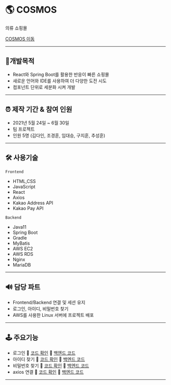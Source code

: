 #  🌎 COSMOS

의류 쇼핑몰

[COSMOS 이동](http://3.35.125.100/)

---
## 🚩개발목적

- React와 Spring Boot를 활용한 반응이 빠른 쇼핑몰
- 새로운 언어와 IDE를 사용하여 더 다양한 도전 시도
- 컴포넌트 단위로 세분화 시켜 개발
---
## ⏰ 제작 기간 & 참여 인원

- 2021년 5월 24일 ~ 6월 30일
- 팀 프로젝트 
- 인원 5명 (김다인, 조경훈, 임대승, 구지훈, 추성훈)
---

## 🛠 사용기술

`Frontend`
- HTML,CSS
- JavaScript
- React
- Axios
- Kakao Address API
- Kakao Pay API

`Backend`
- Java11
- Spring Boot
- Gradle
- MyBatis
- AWS EC2
- AWS RDS
- Nginx
- MariaDB


---
## 🔊 담당 파트
- Frontend/Backend 연결 및 세션 유지
- 로그인, 아이디, 비밀번호 찾기
- AWS를 사용한 Linux 서버에 프로젝트 배포

---

## 🕹 주요기능

- 로그인 📌 [코드 확인](https://github.com/Da-innisfree/cosmos_AWS_1.0/blob/main/cosmos_fontend_react/src/Login/ModalLoginForm.jsx) 📱 [백엔드 코드](https://github.com/Da-innisfree/cosmos_AWS_1.0/blob/c602b48fab348f9dbb8430a4ea612c77462e3c7b/cosmos_backend_intellij/src/main/java/com/shopping/cosmos/login/controller/LoginController_DI.java#L22)
-  아이디 찾기 📌 [코드 확인](https://github.com/Da-innisfree/cosmos_AWS_1.0/blob/main/cosmos_fontend_react/src/Login/FindIDComponent.jsx) 📱 [백엔드 코드](https://github.com/Da-innisfree/cosmos_AWS_1.0/blob/c602b48fab348f9dbb8430a4ea612c77462e3c7b/cosmos_backend_intellij/src/main/java/com/shopping/cosmos/login/controller/LoginController_DI.java#L48)
- 비밀번호 찾기 📌 [코드 확인](https://github.com/Da-innisfree/cosmos_AWS_1.0/blob/main/cosmos_fontend_react/src/Login/FindPWComponent.jsx) 📱 [백엔드 코드](https://github.com/Da-innisfree/cosmos_AWS_1.0/blob/c602b48fab348f9dbb8430a4ea612c77462e3c7b/cosmos_backend_intellij/src/main/java/com/shopping/cosmos/login/controller/LoginController_DI.java#L67)
- axios 연결 📌 [코드 확인](https://github.com/Da-innisfree/cosmos_AWS_1.0/blob/main/cosmos_fontend_react/src/Login/ApiServiceLogin.js) 📱 [백엔드 코드](https://github.com/Da-innisfree/cosmos_AWS_1.0/blob/main/cosmos_backend_intellij/src/main/java/com/shopping/cosmos/config/WebConfig.java)

---


